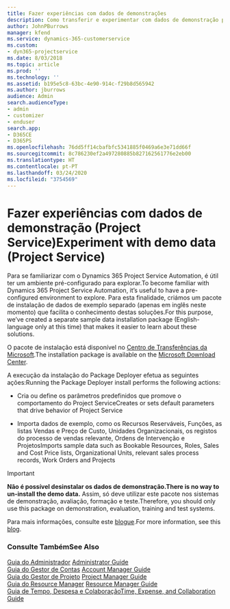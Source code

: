 ```yaml
---
title: Fazer experiências com dados de demonstrações
description: Como transferir e experimentar com dados de demonstração para o Project Service Automation.
author: JohnPBurrows
manager: kfend
ms.service: dynamics-365-customerservice
ms.custom:
- dyn365-projectservice
ms.date: 8/03/2018
ms.topic: article
ms.prod: ''
ms.technology: ''
ms.assetid: b195e5c8-63bc-4e90-914c-f29b8d565942
ms.author: jburrows
audience: Admin
search.audienceType:
- admin
- customizer
- enduser
search.app:
- D365CE
- D365PS
ms.openlocfilehash: 76dd5ff14cbafbfc5341885f0469a6e3e71dd66f
ms.sourcegitcommit: 8c786230ef2a497280885b827162561776e2eb00
ms.translationtype: HT
ms.contentlocale: pt-PT
ms.lasthandoff: 03/24/2020
ms.locfileid: "3754569"
---
```

# <a name="experiment-with-demo-data-project-service"></a><span data-ttu-id="eed84-103">Fazer experiências com dados de demonstração (Project Service)</span><span class="sxs-lookup"><span data-stu-id="eed84-103">Experiment with demo data (Project Service)</span></span>

<span data-ttu-id="eed84-104">Para se familiarizar com o Dynamics 365 Project Service Automation, é útil ter um ambiente pré-configurado para explorar.</span><span class="sxs-lookup"><span data-stu-id="eed84-104">To become familiar with Dynamics 365 Project Service Automation, it’s useful to have a pre-configured environment to explore.</span></span> <span data-ttu-id="eed84-105">Para esta finalidade, criámos um pacote de instalação de dados de exemplo separado (apenas em inglês neste momento) que facilita o conhecimento destas soluções.</span><span class="sxs-lookup"><span data-stu-id="eed84-105">For this purpose, we’ve created a separate sample data installation package (English-language only at this time) that makes it easier to learn about these solutions.</span></span> 

<span data-ttu-id="eed84-106">O pacote de instalação está disponível no [Centro de Transferências da Microsoft](https://go.microsoft.com/fwlink/?linkid=859966).</span><span class="sxs-lookup"><span data-stu-id="eed84-106">The installation package is available on the [Microsoft Download Center](https://go.microsoft.com/fwlink/?linkid=859966).</span></span>  

<span data-ttu-id="eed84-107">A execução da instalação do Package Deployer efetua as seguintes ações:</span><span class="sxs-lookup"><span data-stu-id="eed84-107">Running the Package Deployer install performs the following actions:</span></span> 
  
-   <span data-ttu-id="eed84-108">Cria ou define os parâmetros predefinidos que promove o comportamento do Project Service</span><span class="sxs-lookup"><span data-stu-id="eed84-108">Creates or sets default parameters that drive behavior of Project Service</span></span>  
  
-   <span data-ttu-id="eed84-109">Importa dados de exemplo, como os Recursos Reserváveis, Funções, as listas Vendas e Preço de Custo, Unidades Organizacionais, os registos do processo de vendas relevante, Ordens de Intervenção e Projetos</span><span class="sxs-lookup"><span data-stu-id="eed84-109">Imports sample data such as Bookable Resources, Roles, Sales and Cost Price lists, Organizational Units, relevant sales process records, Work Orders and Projects</span></span>    
  
> [!IMPORTANT]
> <span data-ttu-id="eed84-110">**Não é possível desinstalar os dados de demonstração.**</span><span class="sxs-lookup"><span data-stu-id="eed84-110">**There is no way to un-install the demo data.**</span></span> <span data-ttu-id="eed84-111">Assim, só deve utilizar este pacote nos sistemas de demonstração, avaliação, formação e teste.</span><span class="sxs-lookup"><span data-stu-id="eed84-111">Therefore, you should only use this package on demonstration, evaluation, training and test systems.</span></span>

<span data-ttu-id="eed84-112">Para mais informações, consulte este [blogue](https://blogs.msdn.microsoft.com/crm/2017/10/24/microsoft-dynamics-365-for-field-service-and-project-service-automation-sample-data).</span><span class="sxs-lookup"><span data-stu-id="eed84-112">For more information, see this [blog](https://blogs.msdn.microsoft.com/crm/2017/10/24/microsoft-dynamics-365-for-field-service-and-project-service-automation-sample-data).</span></span>





  
### <a name="see-also"></a><span data-ttu-id="eed84-113">Consulte Também</span><span class="sxs-lookup"><span data-stu-id="eed84-113">See Also</span></span>  
 <span data-ttu-id="eed84-114">[Guia do Administrador](../project-service/admin-guide.md) </span><span class="sxs-lookup"><span data-stu-id="eed84-114">[Administrator Guide](../project-service/admin-guide.md) </span></span>  
 <span data-ttu-id="eed84-115">[Guia do Gestor de Contas](../project-service/account-manager-guide.md) </span><span class="sxs-lookup"><span data-stu-id="eed84-115">[Account Manager Guide](../project-service/account-manager-guide.md) </span></span>  
 <span data-ttu-id="eed84-116">[Guia do Gestor de Projeto](../project-service/project-manager-guide.md) </span><span class="sxs-lookup"><span data-stu-id="eed84-116">[Project Manager Guide](../project-service/project-manager-guide.md) </span></span>  
 <span data-ttu-id="eed84-117">[Guia do Resource Manager](../project-service/resource-manager-guide.md) </span><span class="sxs-lookup"><span data-stu-id="eed84-117">[Resource Manager Guide](../project-service/resource-manager-guide.md) </span></span>  
 [<span data-ttu-id="eed84-118">Guia de Tempo, Despesa e Colaboração</span><span class="sxs-lookup"><span data-stu-id="eed84-118">Time, Expense, and Collaboration Guide</span></span>](../project-service/time-expense-collaboration-guide.md)
